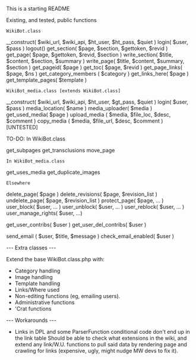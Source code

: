 This is a starting README

Existing, and tested, public functions

    WikiBot.class
__construct( $wiki_url, $wiki_api, $ht_user, $ht_pass, $quiet )
login( $user, $pass )
logout()
get_section( $page, $section, $gettoken, $revid )
get_page( $page, $gettoken, $revid, $section )
write_section( $title, $content, $section, $summary )
write_page( $title, $content, $summary, $section )
get_pageid( $page )
get_toc( $page, $revid )
get_page_links( $page, $ns )
get_category_members ( $category )
get_links_here( $page )
get_template_pages( $template )

    WikiBot_media.class [extends WikiBot.class]
__construct( $wiki_url, $wiki_api, $ht_user, $gt_pass, $quiet )
login( $user, $pass )
media_location( $name )
media_uploader( $media )
get_used_media( $page )
upload_media ( $media, $file_loc, $desc, $comment )
copy_media ( $media, $file_url, $desc, $comment ) [UNTESTED]


TO-DO:
    In WikiBot.class

get_subpages
get_transclusions
move_page

    In WikiBot_media.class
get_uses_media
get_duplicate_images

    Elsewhere

delete_page( $page )
delete_revisions( $page, $revision_list )
undelete_page( $page, $revision_list )
protect_page( $page, ... )
user_block( $user, ... )
user_unblock( $user, ... )
user_reblock( $user, ... )
user_manage_rights( $user, ...)

get_user_contribs( $user )
get_user_del_contribs( $user )

send_email ( $user, $title, $message )
check_email_enabled( $user )

--- Extra classes ---

Extend the base WikiBot.class.php with:
* Category handling
* Image handling
* Template handling
* Links/Where used
* Non-editing functions (eg, emailing users).
* Administrative functions
* 'Crat functions

--- Workarounds ---
* Links in DPL and some ParserFunction conditional code don't end up in the link table
  Should be able to check what extensions in the wiki, and extend any link/W.U. functions
  to pull said data by rendering page and crawling for links (expensive, ugly, might nudge MW
  devs to fix it).
